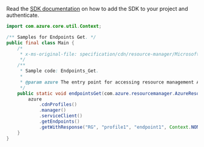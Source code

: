 Read the [SDK documentation](https://github.com/Azure/azure-sdk-for-java/blob/azure-resourcemanager_2.13.0/sdk/resourcemanager/azure-resourcemanager/README.md) on how to add the SDK to your project and authenticate.

```java
import com.azure.core.util.Context;

/** Samples for Endpoints Get. */
public final class Main {
    /*
     * x-ms-original-file: specification/cdn/resource-manager/Microsoft.Cdn/stable/2021-06-01/examples/Endpoints_Get.json
     */
    /**
     * Sample code: Endpoints_Get.
     *
     * @param azure The entry point for accessing resource management APIs in Azure.
     */
    public static void endpointsGet(com.azure.resourcemanager.AzureResourceManager azure) {
        azure
            .cdnProfiles()
            .manager()
            .serviceClient()
            .getEndpoints()
            .getWithResponse("RG", "profile1", "endpoint1", Context.NONE);
    }
}
```
